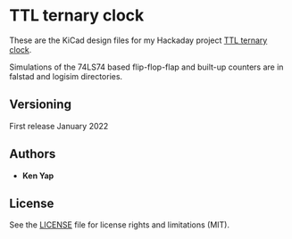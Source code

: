 # TTL ternary clock

These are the KiCad design files for my Hackaday project [TTL ternary clock](https://hackaday.io/project/183765-ttl-ternary-clock).

Simulations of the 74LS74 based flip-flop-flap and built-up counters are in falstad and logisim directories.

## Versioning

First release January 2022

## Authors

* **Ken Yap**

## License

See the [LICENSE](LICENSE.md) file for license rights and limitations (MIT).
